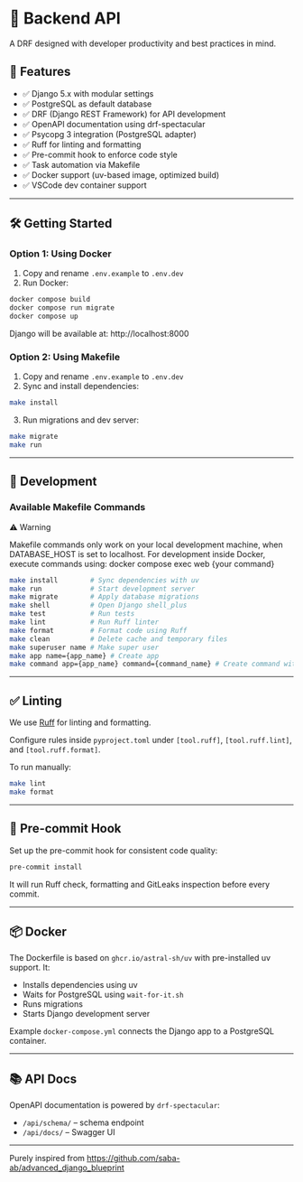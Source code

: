 # 🚀 Backend API

A DRF designed with developer productivity and best practices in mind.

## 🧩 Features

- ✅ Django 5.x with modular settings
- ✅ PostgreSQL as default database
- ✅ DRF (Django REST Framework) for API development
- ✅ OpenAPI documentation using drf-spectacular
- ✅ Psycopg 3 integration (PostgreSQL adapter)
- ✅ Ruff for linting and formatting
- ✅ Pre-commit hook to enforce code style
- ✅ Task automation via Makefile
- ✅ Docker support (uv-based image, optimized build)
- ✅ VSCode dev container support

---

## 🛠 Getting Started

### Option 1: Using Docker

1. Copy and rename `.env.example` to `.env.dev`
2. Run Docker:

```bash
docker compose build
docker compose run migrate
docker compose up
```

Django will be available at: http://localhost:8000

### Option 2: Using Makefile

1. Copy and rename `.env.example` to `.env.dev`
2. Sync and install dependencies:

```bash
make install
```

3. Run migrations and dev server:

```bash
make migrate
make run
```

---

## 🧪 Development

### Available Makefile Commands

⚠️ Warning

Makefile commands only work on your local development machine, when DATABASE_HOST is set to localhost.
For development inside Docker, execute commands using:
docker compose exec web {your command}

```bash
make install        # Sync dependencies with uv
make run            # Start development server
make migrate        # Apply database migrations
make shell          # Open Django shell_plus
make test           # Run tests
make lint           # Run Ruff linter
make format         # Format code using Ruff
make clean          # Delete cache and temporary files
make superuser name # Make super user
make app name={app_name} # Create app
make command app={app_name} command={command_name} # Create command with app name and command name
```

---

## ✅ Linting

We use [Ruff](https://docs.astral.sh/ruff/) for linting and formatting.

Configure rules inside `pyproject.toml` under `[tool.ruff]`, `[tool.ruff.lint]`, and `[tool.ruff.format]`.

To run manually:

```bash
make lint
make format
```

---

## 🔄 Pre-commit Hook

Set up the pre-commit hook for consistent code quality:

```bash
pre-commit install
```

It will run Ruff check, formatting and GitLeaks inspection before every commit.

---

## 📦 Docker

The Dockerfile is based on `ghcr.io/astral-sh/uv` with pre-installed uv support. It:

- Installs dependencies using uv
- Waits for PostgreSQL using `wait-for-it.sh`
- Runs migrations
- Starts Django development server

Example `docker-compose.yml` connects the Django app to a PostgreSQL container.

---

## 📚 API Docs

OpenAPI documentation is powered by `drf-spectacular`:

- `/api/schema/` – schema endpoint
- `/api/docs/` – Swagger UI

---

Purely inspired from
https://github.com/saba-ab/advanced_django_blueprint

